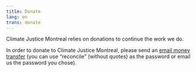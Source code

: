 ```yaml
---
title: Donate
lang: en
trans: donate
---
```

Climate Justice Montreal relies on donations to continue the work we do.

In order to donate to Climate Justice Montreal, please send an [email money transfer](mailto:justiceclimatiquemtl@gmail.com) (you can use “reconcile” (without quotes) as the password or email us the password you chose).
